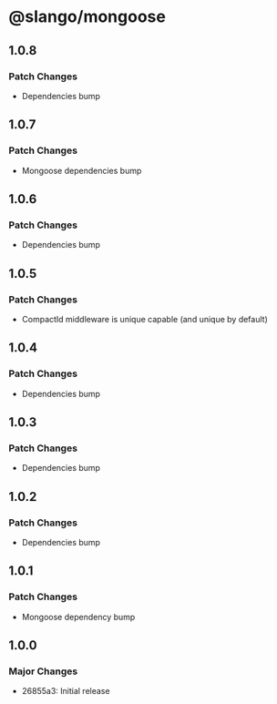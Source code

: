 # @slango/mongoose

## 1.0.8

### Patch Changes

- Dependencies bump

## 1.0.7

### Patch Changes

- Mongoose dependencies bump

## 1.0.6

### Patch Changes

- Dependencies bump

## 1.0.5

### Patch Changes

- CompactId middleware is unique capable (and unique by default)

## 1.0.4

### Patch Changes

- Dependencies bump

## 1.0.3

### Patch Changes

- Dependencies bump

## 1.0.2

### Patch Changes

- Dependencies bump

## 1.0.1

### Patch Changes

- Mongoose dependency bump

## 1.0.0

### Major Changes

- 26855a3: Initial release
